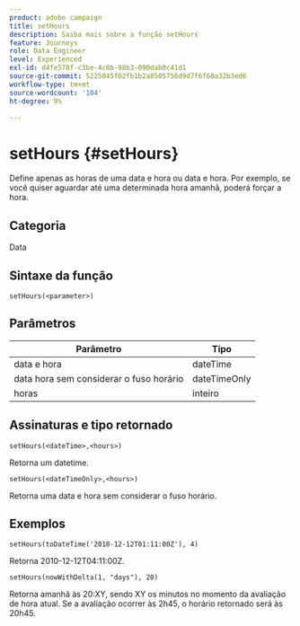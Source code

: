 ```yaml
---
product: adobe campaign
title: setHours
description: Saiba mais sobre a função setHours
feature: Journeys
role: Data Engineer
level: Experienced
exl-id: d4fe578f-c3be-4c8b-98b3-090dab0c41d1
source-git-commit: 5225045f02fb1b2a8505756d9d7f6f60a32b3ed6
workflow-type: tm+mt
source-wordcount: '104'
ht-degree: 9%

---
```


# setHours {#setHours}

Define apenas as horas de uma data e hora ou data e hora. Por exemplo, se você quiser aguardar até uma determinada hora amanhã, poderá forçar a hora.

## Categoria

Data

## Sintaxe da função

`setHours(<parameter>)`

## Parâmetros

| Parâmetro | Tipo |
|--- |--- |
| data e hora | dateTime |
| data hora sem considerar o fuso horário | dateTimeOnly |
| horas | inteiro |

## Assinaturas e tipo retornado

`setHours(<dateTime>,<hours>)`

Retorna um datetime.

`setHours(<dateTimeOnly>,<hours>)`

Retorna uma data e hora sem considerar o fuso horário.

## Exemplos

`setHours(toDateTime('2010-12-12T01:11:00Z'), 4)`

Retorna 2010-12-12T04:11:00Z.

`setHours(nowWithDelta(1, "days"), 20)`

Retorna amanhã às 20:XY, sendo XY os minutos no momento da avaliação de hora atual. Se a avaliação ocorrer às 2h45, o horário retornado será às 20h45.
